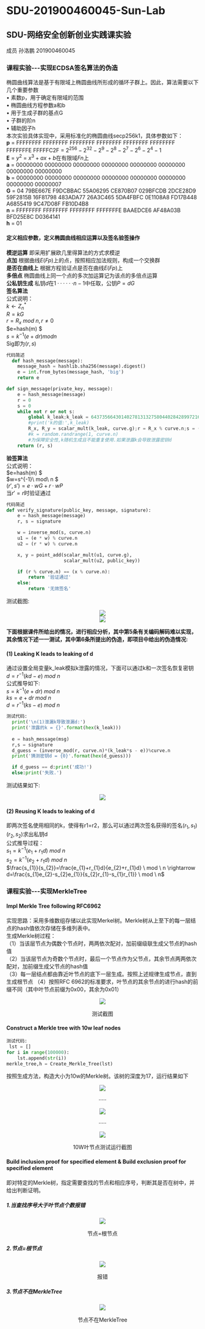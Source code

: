 # SDU-201900460045-Sun-Lab
## SDU-网络安全创新创业实践课实验
成员 孙洛鹏 201900460045
### 课程实验---实现ECDSA签名算法的伪造
椭圆曲线算法是基于有限域上椭圆曲线所形成的循环子群上。因此，算法需要以下几个重要参数  
• 素数p，用于确定有限域的范围  
• 椭圆曲线方程参数a和b   
• 用于生成子群的基点G  
• 子群的阶n  
• 辅助因子h  
本次实验具体实现中，采用标准化的椭圆曲线secp256k1，具体参数如下：  
**p** = FFFFFFFF FFFFFFFF FFFFFFFF FFFFFFFF FFFFFFFF FFFFFFFF FFFFFFFE FFFFFC2F = $2^{256} - 2^{32} - 2^9 - 2^8 - 2^7 - 2^6 - 2^4 - 1$   
**E** = $y^2$ = $x^3 + ax + b$在有限域$Fn$上  
**a** = 00000000 00000000 00000000 00000000 00000000 00000000 00000000 00000000  
**b** = 00000000 00000000 00000000 00000000 00000000 00000000 00000000 00000007  
**G** = 04 79BE667E F9DCBBAC 55A06295 CE870B07 029BFCDB 2DCE28D9 59F2815B 16F81798 483ADA77 26A3C465 5DA4FBFC 0E1108A8 FD17B448 A6855419 9C47D08F FB10D4B8  
**n** = FFFFFFFF FFFFFFFF FFFFFFFF FFFFFFFE BAAEDCE6 AF48A03B BFD25E8C D0364141  
**h** = 01 
#### 定义相应参数，定义椭圆曲线相应运算以及签名验签操作
**模逆运算** 即采用扩展欧几里得算法的方式求模逆  
**点加** 根据曲线$E(Fp)$上的点，按照相应加法规则，构成一个交换群  
**是否在曲线上** 根据方程验证点是否在曲线$E(Fp)$上  
**多倍点** 椭圆曲线上同一个点的多次加运算记为该点的多倍点运算  
**公私钥生成** 私钥$d$在${1······n-1}$中任取，公钥$P=dG$  
**签名算法**  
公式说明：   
$k\leftarrow Z_{n}^*$  
$R=kG$  
$r=R_{x}\ mod\ n, r≠0$  
$e=hash(m) $  
$s=k^{-1}(e+dr)mod n$  
 Sig即为$(r,s)$  
```python
代码简述
  def hash_message(message):
    message_hash = hashlib.sha256(message).digest()
    e = int.from_bytes(message_hash, 'big')
    return e

def sign_message(private_key, message):
    e = hash_message(message)
    r = 0
    s = 0
    while not r or not s:
        global k_leak;k_leak = 64373566430140278131327580440284289972164712976330163913406988842791059250706
        #print('k的值:',k_leak)
        R_x, R_y = scalar_mult(k_leak, curve.g);r = R_x % curve.n;s = ((e + r * private_key) * inverse_mod(k_leak, curve.n)) % curve.n
        #k = random.randrange(1, curve.n)   
        #为保障安全性,k随机生成且不能重复使用.如果泄露k会导致泄露密钥d
    return (r, s) 
```
 
**验签算法**  
公式说明：     
$e=hash(m) $  
$w=s^{-1}\ mod\ n $   
$(r',s')=e·wG+r·wP$  
当$r'=r$时验证通过  
```python
代码简述
def verify_signature(public_key, message, signature):
    e = hash_message(message)
    r, s = signature

    w = inverse_mod(s, curve.n)
    u1 = (e * w) % curve.n
    u2 = (r * w) % curve.n

    x, y = point_add(scalar_mult(u1, curve.g),
                     scalar_mult(u2, public_key))

    if (r % curve.n) == (x % curve.n):
        return '验证通过'
    else:
        return '无效签名'

```
测试截图:
<div align=center>
  <img src ="https://user-images.githubusercontent.com/80566951/180700800-5c013159-c467-414f-b7f0-4c6a20b90f73.png">
  </div>
<div align=center>
  <img src ="https://user-images.githubusercontent.com/80566951/180704031-6636f076-f1d0-4961-a583-765d6aa44b83.png">
  </div>
  
**下面根据课件所给出的情况，进行相应分析，其中第5条有关编码解码难以实现，其余情况下述一一测试，其中第6条所提出的伪造，即项目中给出的伪造情况:**  
 #### (1) Leaking K leads to leaking of d  
 通过设置全局变量k_leak模拟k泄露的情况，下面可以通过k和一次签名恢复密钥$d=r^{-1}(kd-e)\ mod \ n$    
  公式推导如下:  
  $s=k^{-1}(e+dr)\ mod \ n$  
  $ks=e+dr \ mod \ n$  
  $d=r^{-1}(ks-e)\ mod \ n$   
  ```python  
  测试代码:  
    print('\n(1)泄漏k导致泄漏d:')
    print('泄露的k = {}'.format(hex(k_leak)))
    
    e = hash_message(msg)
    r,s = signature
    d_guess = (inverse_mod(r, curve.n)*(k_leak*s - e))%curve.n
    print('猜测密钥d = {0}'.format(hex(d_guess)))

    if d_guess == d:print('成功!')
    else:print('失败.')
  ```  
  
 测试结果如下:  
<div align=center>
  <img src ="https://user-images.githubusercontent.com/80566951/180704674-ad22ebdd-21a6-4160-af55-cb10b132d9f1.png">
  </div>
  

#### (2) Reusing K leads to leaking of d  
 即两次签名使用相同的k，使得有r1=r2，那么可以通过两次签名获得的签名$(r_{1},s_{1})(r_{2},s_{2})$求出私钥d  
 公式推导过程：  
 $s_{1}=k^{-1}(e_{1}+r_{1}d)\ mod \ n$  
 $s_{2}=k^{-1}(e_{2}+r_{1}d)\ mod \ n$  
 $\frac{s_{1}}{s_{2}}=\frac{e_{1}+r_{1}d}{e_{2}+r_{1}d} \ mod \ n \rightarrow d=\frac{s_{1}e_{2}-s_{2}e_{1}}{s_{2}r_{1}-s_{1}r_{1}} \ mod \ n$  


### 课程实验---实现MerkleTree
#### Impl Merkle Tree following RFC6962
实现思路：采用多维数组存储以此实现Merkel树。Merkle树从上至下的每一层结点的hash值依次存储在多维列表中。  
生成Merkle树过程：  
（1）当该层节点为偶数个节点时，两两依次配对，加前缀级联生成父节点的hash值  
（2）当该层节点为奇数个节点时，最后一个节点作为父节点，其余节点两两依次配对，加前缀生成父节点的hash值  
（3）每一层结点都由靠近叶节点的底下一层生成。按照上述规律生成节点，直到生成根节点
（4）按照RFC 6962的标准要求，叶节点的其余节点的进行hash的前缀不同（其中叶节点前缀为0x00，其余为0x01）
<div align=center>
  <img src ="https://user-images.githubusercontent.com/80566951/180631091-47d2ffe9-7786-4a1d-854e-81d3167880ac.png">
  </div>
<p align="center">测试截图</p>

#### Construct a Merkle tree with 10w leaf nodes
```python
测试代码:
 lst = []
for i in range(100000):
    lst.append(str(i))
merkle_tree,h = Create_Merkle_Tree(lst)
```
 按照生成方法，构造大小为10w的Merkle树。该树的深度为17，运行结果如下  
<div align=center>
  <img src ="https://user-images.githubusercontent.com/80566951/180631497-ef1c549a-f75f-4ebd-81ab-d5888f466405.png">
  <p align="center">·····</p>
  <img src = "https://user-images.githubusercontent.com/80566951/180631440-39df00ec-80a7-4276-85d8-8ab7e4637bce.png">
  <p align="center">·····</p>
  <img src ="https://user-images.githubusercontent.com/80566951/180631606-201c6c9f-d044-46fe-9ce4-ff9bc0645b63.png">
  </div>
  <p align="center">10W叶节点测试运行截图</p>

####  Build inclusion proof for specified element & Build exclusion proof for specified element
即对特定的Merkle树，指定需要查找的节点和相应序号，判断其是否在树中，并给出判断证明。
##### 1.当查找序号大于叶节点个数报错
<div align=center>
  <img src ="https://user-images.githubusercontent.com/80566951/180631849-c2f3ab6b-da81-4b56-a70a-9063432414ce.png">
  </div>
<p align="center">节点=根节点</p>

##### 2.节点=根节点
<div align=center>
  <img src ="https://user-images.githubusercontent.com/80566951/180631787-7aee5c38-d711-49a7-9031-0de13dd9070d.png">
  </div>
<p align="center">报错</p>

##### 3.节点不在MerkleTree
<div align=center>
  <img src ="https://user-images.githubusercontent.com/80566951/180631816-24198ca5-7d87-440e-a957-40ec886533aa.png">
  </div>
<p align="center">节点不在MerkleTree</p>

